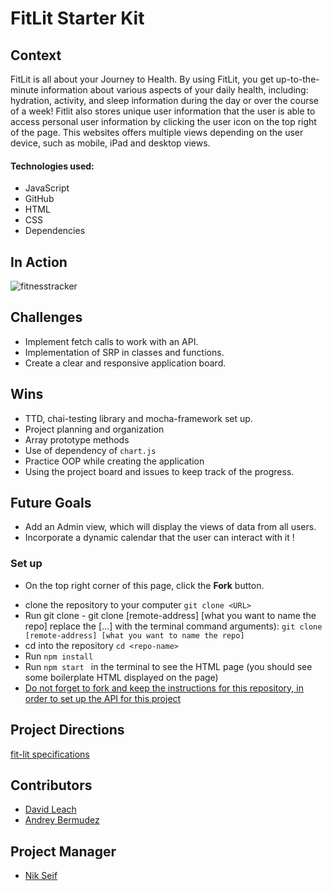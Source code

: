 # FitLit Starter Kit

## Context
FitLit is all about your Journey to Health. By using FitLit, you get up-to-the-minute information about various aspects of your daily health, including: hydration, activity, and sleep information during the day or over the course of a week!
Fitlit also stores unique user information that the user is able to access personal user information by clicking the user icon on the top right of the page.
This websites offers multiple views depending on the user device, such as mobile, iPad and desktop views.


#### Technologies used:
  * JavaScript
  * GitHub
  * HTML
  * CSS
  * Dependencies

## In Action
![fitnesstracker](https://user-images.githubusercontent.com/81774070/126406872-7749a291-d8b8-47b4-8ca7-d8021544baa8.gif)

## Challenges
  * Implement fetch calls to work with an API.
  * Implementation of SRP in classes and functions.
  * Create a clear and responsive application board.

## Wins
  * TTD, chai-testing library and mocha-framework set up.
  * Project planning and organization
  * Array prototype methods
  * Use of dependency of `chart.js`
  * Practice OOP while creating the application
  * Using the project board and issues to keep track of the progress.

## Future Goals
  * Add an Admin view, which will display the views of data from all users.
  * Incorporate a dynamic calendar that the user can interact with it !

### Set up
* On the top right corner of this page, click the **Fork** button.
- clone the repository to your computer `git clone <URL>`
- Run git clone - git clone [remote-address] [what you want to name the repo]
  replace the [...] with the terminal command arguments): `git clone [remote-address] [what you want to name the repo]`
- cd into the repository `cd <repo-name>`
- Run `npm install`
- Run `npm start `  in the terminal to see the HTML page (you should see some boilerplate HTML displayed on the page)
- [Do not forget to fork and keep the instructions for this repository, in order to set up the API for this project](https://github.com/turingschool-examples/fitlit-api)

## Project Directions
[fit-lit specifications](https://frontend.turing.io/projects/fitlit.html)

## Contributors
  - [David Leach](https://github.com/davidleach724)
  - [Andrey Bermudez](https://github.com/Andrey-1992)

## Project Manager
  - [Nik Seif](https://github.com/niksseif)
